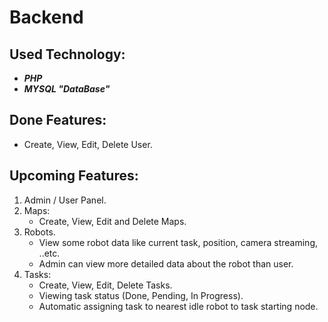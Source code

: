 # Backend

## Used Technology:
* ***PHP***
* ***MYSQL "DataBase"***

## Done Features:

* Create, View, Edit, Delete User.

## Upcoming Features:
1. Admin / User Panel.
2. Maps:
   * Create, View, Edit and Delete Maps.
3. Robots.
   * View some robot data like current task, position, camera streaming, ..etc.
   * Admin can view more detailed data about the robot than user.
4. Tasks:
   * Create, View, Edit, Delete Tasks.
   * Viewing task status (Done, Pending, In Progress).
   * Automatic assigning task to nearest idle robot to task starting node.

